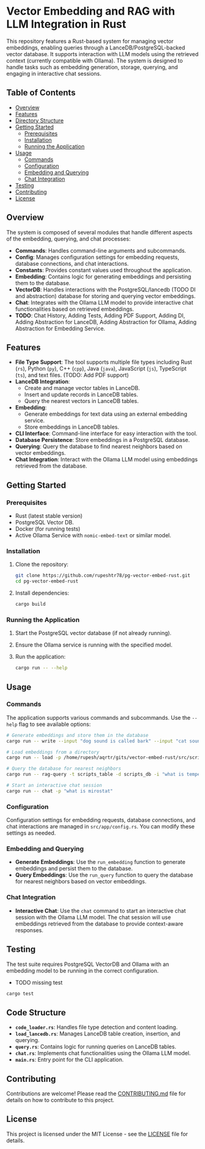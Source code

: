 # Vector Embedding and RAG with LLM Integration in Rust

This repository features a Rust-based system for managing vector embeddings, enabling queries through a LanceDB/PostgreSQL-backed vector database. It supports interaction with LLM models using the retrieved context (currently compatible with Ollama). The system is designed to handle tasks such as embedding generation, storage, querying, and engaging in interactive chat sessions.

## Table of Contents

- [Overview](#overview)
- [Features](#features)
- [Directory Structure](#directory-structure)
- [Getting Started](#getting-started)
    - [Prerequisites](#prerequisites)
    - [Installation](#installation)
    - [Running the Application](#running-the-application)
- [Usage](#usage)
    - [Commands](#commands)
    - [Configuration](#configuration)
    - [Embedding and Querying](#embedding-and-querying)
    - [Chat Integration](#chat-integration)
- [Testing](#testing)
- [Contributing](#contributing)
- [License](#license)

## Overview

The system is composed of several modules that handle different aspects of the embedding, querying, and chat processes:

- **Commands**: Handles command-line arguments and subcommands.
- **Config**: Manages configuration settings for embedding requests, database connections, and chat interactions.
- **Constants**: Provides constant values used throughout the application.
- **Embedding**: Contains logic for generating embeddings and persisting them to the database.
- **VectorDB**: Handles interactions with the PostgreSQL/lancedb (TODO DI and abstraction) database for storing and querying vector embeddings.
- **Chat**: Integrates with the Ollama LLM model to provide interactive chat functionalities based on retrieved embeddings.
- **TODO**: Chat History, Adding Tests, Adding PDF Support, Adding DI, Adding Abstraction for LanceDB, Adding Abstraction for Ollama, Adding Abstraction for Embedding Service.
## Features

- **File Type Support**: The tool supports multiple file types including Rust (`rs`), Python (`py`), C++ (`cpp`), Java (`java`), JavaScript (`js`), TypeScript (`ts`), and text files. (TODO: Add PDF support)
- **LanceDB Integration**:
    - Create and manage vector tables in LanceDB.
    - Insert and update records in LanceDB tables.
    - Query the nearest vectors in LanceDB tables.
- **Embedding**:
    - Generate embeddings for text data using an external embedding service.
    - Store embeddings in LanceDB tables.
- **CLI Interface**: Command-line interface for easy interaction with the tool.
- **Database Persistence**: Store embeddings in a PostgreSQL database.
- **Querying**: Query the database to find nearest neighbors based on vector embeddings.
- **Chat Integration**: Interact with the Ollama LLM model using embeddings retrieved from the database.

## Getting Started

### Prerequisites

- Rust (latest stable version)
- PostgreSQL Vector DB.
- Docker (for running tests)
- Active Ollama Service with `nomic-embed-text` or similar model.

### Installation

1. Clone the repository:

   ```sh
   git clone https://github.com/rupeshtr78/pg-vector-embed-rust.git
   cd pg-vector-embed-rust
   ```

2. Install dependencies:
   ```sh
   cargo build
   ```

### Running the Application

1. Start the PostgreSQL vector database (if not already running).
2. Ensure the Ollama service is running with the specified model.

3. Run the application:

   ```sh
   cargo run -- --help
   ```

## Usage

### Commands

The application supports various commands and subcommands. Use the `--help` flag to see available options:

```sh
# Generate embeddings and store them in the database
cargo run -- write --input "dog sound is called bark" --input "cat sounds is called purr" --model "nomic-embed-text" --table "from_rust2" --dim 768 --log-level "debug"

# Load embeddings from a directory
cargo run -- load -p /home/rupesh/aqrtr/gits/vector-embed-rust/src/scripts

# Query the database for nearest neighbors
cargo run -- rag-query -t scripts_table -d scripts_db -i "what is temperature"

# Start an interactive chat session
cargo run -- chat -p "what is mirostat"
```

### Configuration

Configuration settings for embedding requests, database connections, and chat interactions are managed in `src/app/config.rs`. You can modify these settings as needed.

### Embedding and Querying

- **Generate Embeddings**: Use the `run_embedding` function to generate embeddings and persist them to the database.
- **Query Embeddings**: Use the `run_query` function to query the database for nearest neighbors based on vector embeddings.

### Chat Integration

- **Interactive Chat**: Use the `chat` command to start an interactive chat session with the Ollama LLM model. The chat session will use embeddings retrieved from the database to provide context-aware responses.

## Testing

The test suite requires PostgreSQL VectorDB and Ollama with an embedding model to be running in the correct configuration.

* TODO missing test

```sh
cargo test
```

## Code Structure

- **`code_loader.rs`**: Handles file type detection and content loading.
- **`load_lancedb.rs`**: Manages LanceDB table creation, insertion, and querying.
- **`query.rs`**: Contains logic for running queries on LanceDB tables.
- **`chat.rs`**: Implements chat functionalities using the Ollama LLM model.
- **`main.rs`**: Entry point for the CLI application.

## Contributing

Contributions are welcome! Please read the [CONTRIBUTING.md](CONTRIBUTING.md) file for details on how to contribute to this project.

## License

This project is licensed under the MIT License - see the [LICENSE](LICENSE) file for details.
